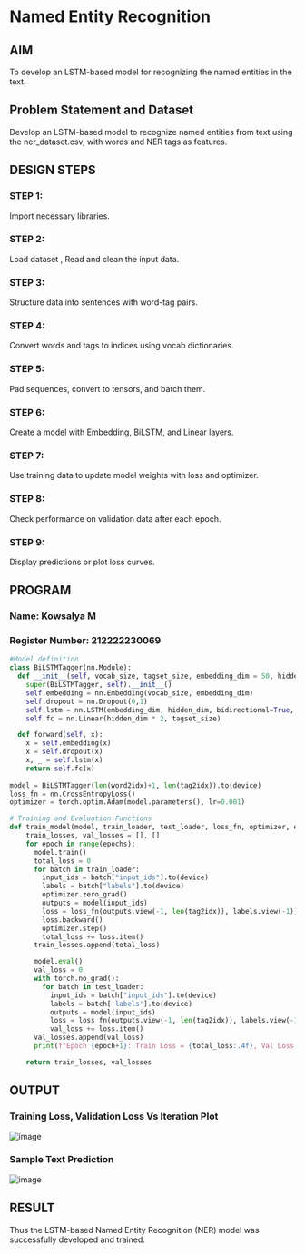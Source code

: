 # Named Entity Recognition

## AIM

To develop an LSTM-based model for recognizing the named entities in the text.

## Problem Statement and Dataset
Develop an LSTM-based model to recognize named entities from text using the ner_dataset.csv, with words and NER tags as features.

## DESIGN STEPS
### STEP 1:
Import necessary libraries.

### STEP 2:
Load dataset , Read and clean the input data.

### STEP 3:
Structure data into sentences with word-tag pairs.

### STEP 4:
Convert words and tags to indices using vocab dictionaries.

### STEP 5:
Pad sequences, convert to tensors, and batch them.

### STEP 6:
Create a model with Embedding, BiLSTM, and Linear layers.

### STEP 7:
Use training data to update model weights with loss and optimizer.

### STEP 8:
Check performance on validation data after each epoch.

### STEP 9:
Display predictions or plot loss curves.

## PROGRAM
### Name: Kowsalya M
### Register Number: 212222230069
```python
#Model definition
class BiLSTMTagger(nn.Module):
  def __init__(self, vocab_size, tagset_size, embedding_dim = 50, hidden_dim = 100):
    super(BiLSTMTagger, self).__init__()
    self.embedding = nn.Embedding(vocab_size, embedding_dim)
    self.dropout = nn.Dropout(0,1)
    self.lstm = nn.LSTM(embedding_dim, hidden_dim, bidirectional=True, batch_first=True)
    self.fc = nn.Linear(hidden_dim * 2, tagset_size)

  def forward(self, x):
    x = self.embedding(x)
    x = self.dropout(x)
    x, _ = self.lstm(x)
    return self.fc(x)
        
model = BiLSTMTagger(len(word2idx)+1, len(tag2idx)).to(device)
loss_fn = nn.CrossEntropyLoss()
optimizer = torch.optim.Adam(model.parameters(), lr=0.001) 

# Training and Evaluation Functions
def train_model(model, train_loader, test_loader, loss_fn, optimizer, epochs=3):
    train_losses, val_losses = [], []
    for epoch in range(epochs):
      model.train()
      total_loss = 0
      for batch in train_loader:
        input_ids = batch["input_ids"].to(device)
        labels = batch["labels"].to(device)
        optimizer.zero_grad()
        outputs = model(input_ids)
        loss = loss_fn(outputs.view(-1, len(tag2idx)), labels.view(-1))
        loss.backward()
        optimizer.step()
        total_loss += loss.item()
      train_losses.append(total_loss)

      model.eval()
      val_loss = 0
      with torch.no_grad():
        for batch in test_loader:
          input_ids = batch["input_ids"].to(device)
          labels = batch['labels'].to(device)
          outputs = model(input_ids)
          loss = loss_fn(outputs.view(-1, len(tag2idx)), labels.view(-1))
          val_loss += loss.item()
      val_losses.append(val_loss)
      print(f"Epoch {epoch+1}: Train Loss = {total_loss:.4f}, Val Loss = {val_loss:.4f}")

    return train_losses, val_losses

```
## OUTPUT

### Training Loss, Validation Loss Vs Iteration Plot

![image](https://github.com/user-attachments/assets/9f2ee8c0-ba57-4ea9-a750-dc064f8811a9)

### Sample Text Prediction
![image](https://github.com/user-attachments/assets/dde5ab3b-628f-4c47-81e8-78b1029a7441)

## RESULT
Thus the LSTM-based Named Entity Recognition (NER) model was successfully developed and trained.
